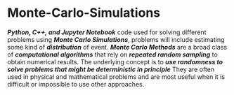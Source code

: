 # Monte-Carlo-Simulations

**_Python, C++, and Jupyter Notebook_** code used for solving different problems using **_Monte Carlo Simulations_**, problems will include estimating some kind of **_distribution_** of event. 
**_Monte Carlo Methods_** are a broad class of **_computational algorithms_** that rely on **_repeated random sampling_** to obtain numerical results. The underlying concept is to **_use randomness to solve problems that might be deterministic in principle_** They are often used in physical and mathematical problems and are most useful when it is difficult or impossible to use other approaches.
